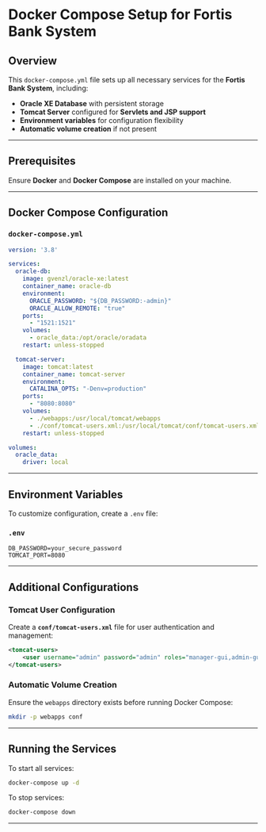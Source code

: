 # Docker Compose Setup for Fortis Bank System

## Overview
This `docker-compose.yml` file sets up all necessary services for the **Fortis Bank System**, including:
- **Oracle XE Database** with persistent storage
- **Tomcat Server** configured for **Servlets and JSP support**
- **Environment variables** for configuration flexibility
- **Automatic volume creation** if not present

---

## Prerequisites
Ensure **Docker** and **Docker Compose** are installed on your machine.

---

## Docker Compose Configuration

### **`docker-compose.yml`**
```yaml
version: '3.8'

services:
  oracle-db:
    image: gvenzl/oracle-xe:latest
    container_name: oracle-db
    environment:
      ORACLE_PASSWORD: "${DB_PASSWORD:-admin}"
      ORACLE_ALLOW_REMOTE: "true"
    ports:
      - "1521:1521"
    volumes:
      - oracle_data:/opt/oracle/oradata
    restart: unless-stopped

  tomcat-server:
    image: tomcat:latest
    container_name: tomcat-server
    environment:
      CATALINA_OPTS: "-Denv=production"
    ports:
      - "8080:8080"
    volumes:
      - ./webapps:/usr/local/tomcat/webapps
      - ./conf/tomcat-users.xml:/usr/local/tomcat/conf/tomcat-users.xml
    restart: unless-stopped

volumes:
  oracle_data:
    driver: local
```

---

## Environment Variables
To customize configuration, create a `.env` file:

### **`.env`**
```env
DB_PASSWORD=your_secure_password
TOMCAT_PORT=8080
```

---

## Additional Configurations

### **Tomcat User Configuration**
Create a **`conf/tomcat-users.xml`** file for user authentication and management:
```xml
<tomcat-users>
    <user username="admin" password="admin" roles="manager-gui,admin-gui"/>
</tomcat-users>
```

### **Automatic Volume Creation**
Ensure the `webapps` directory exists before running Docker Compose:
```bash
mkdir -p webapps conf
```

---

## Running the Services
To start all services:
```bash
docker-compose up -d
```

To stop services:
```bash
docker-compose down
```

---
